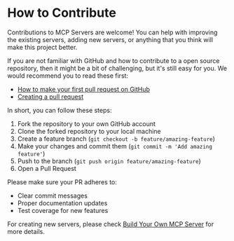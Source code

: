 # How to Contribute
Contributions to MCP Servers are welcome!  You can help with improving the existing servers, adding new servers, or anything that you think will make this project better.


If you are not familiar with GitHub and how to contribute to a open source repository, then it might be a bit of challenging, but it's still easy for you. We would recommend you to read these first:

- [How to make your first pull request on GitHub](https://www.freecodecamp.org/news/how-to-make-your-first-pull-request-on-github-3/)
- [Creating a pull request](https://docs.github.com/en/pull-requests/collaborating-with-pull-requests/proposing-changes-to-your-work-with-pull-requests/creating-a-pull-request?tool=webui)

In short, you can follow these steps:
1. Fork the repository to your own GitHub account
2. Clone the forked repository to your local machine
3. Create a feature branch (`git checkout -b feature/amazing-feature`)
4. Make your changes and commit them (`git commit -m 'Add amazing feature'`)
5. Push to the branch (`git push origin feature/amazing-feature`)
6. Open a Pull Request

Please make sure your PR adheres to:
- Clear commit messages
- Proper documentation updates
- Test coverage for new features

For creating new servers, please check [Build Your Own MCP Server](docs/build_your_own_mcp_server.md) for more details.